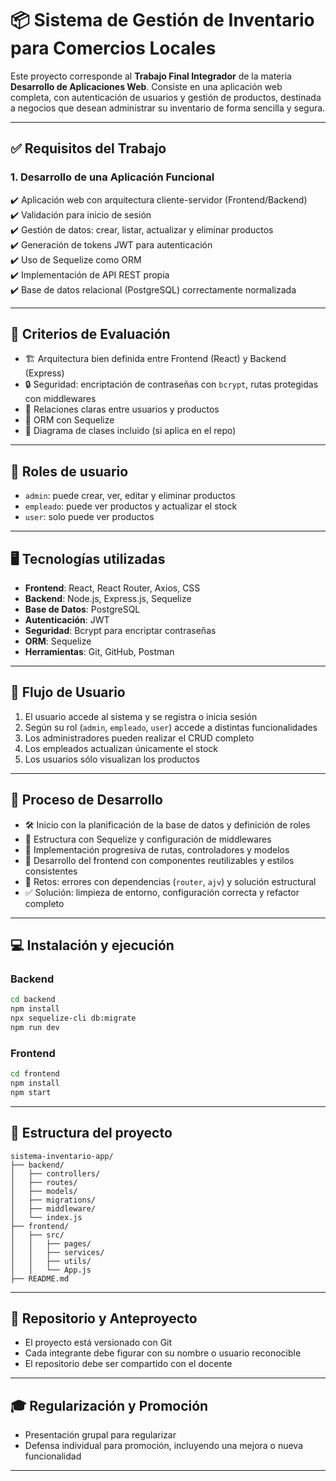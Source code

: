 
# 📦 Sistema de Gestión de Inventario para Comercios Locales

Este proyecto corresponde al **Trabajo Final Integrador** de la materia **Desarrollo de Aplicaciones Web**. Consiste en una aplicación web completa, con autenticación de usuarios y gestión de productos, destinada a negocios que desean administrar su inventario de forma sencilla y segura.

---

## ✅ Requisitos del Trabajo

### 1. Desarrollo de una Aplicación Funcional

✔️ Aplicación web con arquitectura cliente-servidor (Frontend/Backend)  
✔️ Validación para inicio de sesión  
✔️ Gestión de datos: crear, listar, actualizar y eliminar productos  
✔️ Generación de tokens JWT para autenticación  
✔️ Uso de Sequelize como ORM  
✔️ Implementación de API REST propia  
✔️ Base de datos relacional (PostgreSQL) correctamente normalizada  

---

## 🧪 Criterios de Evaluación

- 🏗️ Arquitectura bien definida entre Frontend (React) y Backend (Express)
- 🔒 Seguridad: encriptación de contraseñas con `bcrypt`, rutas protegidas con middlewares
- 🧱 Relaciones claras entre usuarios y productos
- 🧬 ORM con Sequelize
- 📐 Diagrama de clases incluido (si aplica en el repo)

---

## 👥 Roles de usuario

- `admin`: puede crear, ver, editar y eliminar productos
- `empleado`: puede ver productos y actualizar el stock
- `user`: solo puede ver productos

---

## 🖥️ Tecnologías utilizadas

- **Frontend**: React, React Router, Axios, CSS
- **Backend**: Node.js, Express.js, Sequelize
- **Base de Datos**: PostgreSQL
- **Autenticación**: JWT
- **Seguridad**: Bcrypt para encriptar contraseñas
- **ORM**: Sequelize
- **Herramientas**: Git, GitHub, Postman

---

## 🧭 Flujo de Usuario

1. El usuario accede al sistema y se registra o inicia sesión
2. Según su rol (`admin`, `empleado`, `user`) accede a distintas funcionalidades
3. Los administradores pueden realizar el CRUD completo
4. Los empleados actualizan únicamente el stock
5. Los usuarios sólo visualizan los productos

---

## 🧠 Proceso de Desarrollo

- 🛠️ Inicio con la planificación de la base de datos y definición de roles
- 🧱 Estructura con Sequelize y configuración de middlewares
- 🔄 Implementación progresiva de rutas, controladores y modelos
- 🎨 Desarrollo del frontend con componentes reutilizables y estilos consistentes
- 🚧 Retos: errores con dependencias (`router`, `ajv`) y solución estructural
- ✅ Solución: limpieza de entorno, configuración correcta y refactor completo

---

## 💻 Instalación y ejecución

### Backend

```bash
cd backend
npm install
npx sequelize-cli db:migrate
npm run dev
```

### Frontend

```bash
cd frontend
npm install
npm start
```

---

## 📂 Estructura del proyecto

```
sistema-inventario-app/
├── backend/
│   ├── controllers/
│   ├── routes/
│   ├── models/
│   ├── migrations/
│   ├── middleware/
│   └── index.js
├── frontend/
│   ├── src/
│   │   ├── pages/
│   │   ├── services/
│   │   ├── utils/
│   │   └── App.js
├── README.md
```

---

## 📌 Repositorio y Anteproyecto

- El proyecto está versionado con Git
- Cada integrante debe figurar con su nombre o usuario reconocible
- El repositorio debe ser compartido con el docente

---

## 🎓 Regularización y Promoción

- Presentación grupal para regularizar
- Defensa individual para promoción, incluyendo una mejora o nueva funcionalidad

---